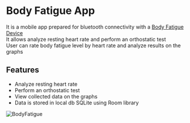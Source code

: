 # Body Fatigue App #

It is a mobile app prepared for bluetooth connectivity with a [Body Fatigue Device](https://github.com/MaciejTrudnos/Body-Fatigue-Device) </br>
It allows analyze resting heart rate and perform an orthostatic test </br>
User can rate body fatigue level by heart rate and analyze results on the graphs

## Features
- Analyze resting heart rate
- Perform an orthostatic test
- View collected data on the graphs
- Data is stored in local db SQLite using Room library

![BodyFatigue](https://user-images.githubusercontent.com/35919087/204396245-e4c59c8f-f907-4a6d-af86-199532412280.png)
